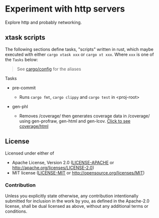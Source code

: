 # Experiment with http servers

Explore http and probably networking.

## xtask scripts

The following sections define tasks, "scripts" written in rust,
which maybe executed with either `cargo xtask xxx` or `cargo xt xxx`.
Where `xxx` is one of the `Tasks` below:

> See [cargo/config](.cargo/config) for the aliases

Tasks
 * pre-commit
   * Runs `cargo fmt`, `cargo clippy` and `cargo test` in \<proj-root\>

 * gen-phl
   * Removes <proj-root>/coverage/ then generates coverage data in <proj-root>/coverage/
   using gen-profraw, gen-html and gen-lcov.
   [Click to see coverage/html](https://htmlpreview.github.io/?https://github.com/winksaville/workspace-template-with-xtask/blob/main/coverage/html/index.html)

## License

Licensed under either of

- Apache License, Version 2.0 ([LICENSE-APACHE](LICENSE-APACHE) or http://apache.org/licenses/LICENSE-2.0)
- MIT license ([LICENSE-MIT](LICENSE-MIT) or http://opensource.org/licenses/MIT)

### Contribution

Unless you explicitly state otherwise, any contribution intentionally submitted
for inclusion in the work by you, as defined in the Apache-2.0 license, shall
be dual licensed as above, without any additional terms or conditions.

